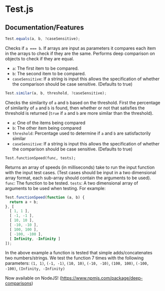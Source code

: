 # Test.js
## Documentation/Features
```js
Test.equals(a, b, ?caseSensitive);
```
Checks if `a === b`. If arrays are input as parameters it compares each item in the arrays to check if they are the same. Performs deep comparison on objects to check if they are equal.
- `a`: The first item to be compared.
- `b`: The second item to be compared.
- `caseSensitive`: If a string is input this allows the specification of whether the comparison should be case sensitive. (Defaults to true)
```js
Test.similar(a, b, threshold, ?caseSensitive);
```
Checks the similarity of `a` and `b` based on the threshold. First the percentage of similarity of `a` and `b` is found, then whether or not that satisfies the threshold is returned (`true` if `a` and `b` are more similar than the threshold).
- `a`: One of the items being compared
- `b`: The other item being compared
- `threshold`: Percentage used to determine if `a` and `b` are satisfactorily similar
- `caseSensitive`: If a string is input this allows the specification of whether the comparison should be case sensitive. (Defaults to true)
```ks
Test.functionSpeed(func, tests);
```
Returns an array of speeds (in milliseconds) take to run the input function with the input test cases. (Test cases should be input in a two dimensional array format, each sub-array should contain the arguments to be used).
`func`: The function to be tested.
`tests`: A two dimensional array of arguments to be used when testing. For example:
```js
Test.functionSpeed(function (a, b) {
  return a + b;
}, [
  [ 1, 1 ],
  [ -1, -1 ],
  [ 10, 10 ],
  [ -10, -10 ],
  [ 100, 100 ],
  [ -100, -100 ],
  [ Infinity, -Infinity ]
]);
```
In the above example a function is tested that simple adds/concatenates two numbers/strings. We test the function 7 times with the following parameters: `(1, 1)`, `(-1, -1)`, `(10, 10)`, `(-10, -10)`, `(100, 100)`, `(-100, -100)`, `(Infinity, -Infinity)`

Now available on NodeJS!
(https://www.npmjs.com/package/deep-comparisons)
